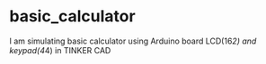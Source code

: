 # basic_calculator
I am simulating basic calculator using Arduino board LCD(16*2) and keypad(4*4) in TINKER CAD   
